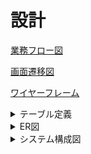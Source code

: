 # 設計

<a href="https://www.figma.com/file/tz8yBTDCuOUBLCqykFeuNf/%E6%A5%AD%E5%8B%99%E3%83%95%E3%83%AD%E3%83%BC%E5%9B%B3?type=design&t=dsxdGjmPUi7EEkix-1">業務フロー図</a>

<a href="https://www.figma.com/file/CaEePGJb9mDugCBRDUiZWJ/%E7%94%BB%E9%9D%A2%E9%81%B7%E7%A7%BB%E5%9B%B3?type=design&node-id=0%3A1&t=dsxdGjmPUi7EEkix-1">画面遷移図</a>

<a href="https://www.figma.com/file/MHUESDNNKB1b8hxnpSHgnO/%E3%83%AF%E3%82%A4%E3%83%A4%E3%83%BC%E3%83%95%E3%83%AC%E3%83%BC%E3%83%A0?type=design&t=dsxdGjmPUi7EEkix-1">ワイヤーフレーム</a>

<details>
  <summary>テーブル定義</summary>

Users テーブル（ユーザー）
|カラム名	| データ型	| NULL	| キー	| 初期値	| AUTO INCREMENT|
|---|---|---|---|---|---|
|id	|INT	|NOT NULL	|PRIMARY KEY	|	|YES|
|name	|VARCHAR(255)	|NOT NULL	|UNIQUE	|	||
|password	|VARCHAR(255)	|NOT NULL	|	|	||
|created_at	|DATETIME	|NOT NULL	|	|	||
|updated_at	|DATETIME	|NOT NULL	|	|	||

Ingredients テーブル（材料）
|カラム名	| データ型	| NULL	| キー	| 初期値	| AUTO INCREMENT|
|---|---|---|---|---|---|
|id	|INT	|NOT NULL	|PRIMARY KEY	|	|YES|
|user_id	|INT	|NOT NULL	|FOREIGN KEY	|	||
|name	|VARCHAR(255)	|NOT NULL	|	|	||
|cost_per_gram	|DECIMAL(10,2)	|NOT NULL	|	|	||
|created_at	|DATETIME	|NOT NULL	|	|	||
|updated_at	|DATETIME	|NOT NULL	|	|	||
- 外部キー制約：user_id は Users テーブルの id に紐づく

Recipes テーブル（レシピ）
|カラム名	| データ型	| NULL	| キー	| 初期値	| AUTO INCREMENT|
|---|---|---|---|---|---|
|id	|INT	|NOT NULL	|PRIMARY KEY	|	|YES|
|user_id	|INT	|NOT NULL	|FOREIGN KEY	|	||
|title	|VARCHAR(255)	|NOT NULL	|	|	||
|notes	|TEXT	|	|	|	||
|created_at	|DATETIME	|NOT NULL	|	|	||
|updated_at	|DATETIME	|NOT NULL	|	|	||
- 外部キー制約：user_id は Users テーブルの id に紐づく

RecipeMethod テーブル（レシピの作り方）
|カラム名	| データ型	| NULL	| キー	| 初期値	| AUTO INCREMENT|
|---|---|---|---|---|---|
|id	|INT	|NOT NULL	|PRIMARY KEY	|	|YES|
|recipe_id	|INT	|NOT NULL	|FOREIGN KEY	|	||
|process	|TEXT	|	|	|	||
|created_at	|DATETIME	|NOT NULL	|	|	||
|updated_at	|DATETIME	|NOT NULL	|	|	||
- 外部キー制約：recipe_id は Recipes テーブルの id に紐づく

RecipeIngredients テーブル（レシピごとの材料とその量）
|カラム名	| データ型	| NULL	| キー	| 初期値	| AUTO INCREMENT|
|---|---|---|---|---|---|
|id	|INT	|NOT NULL	|PRIMARY KEY	|	|YES|
|recipe_id	|INT	|NOT NULL	|FOREIGN KEY	|	||
|ingredient_id	|INT	|NOT NULL	|FOREIGN KEY	|	||
|quantity_in_grams	|DECIMAL(10,2)	|NOT NULL	|	|	||
|created_at	|DATETIME	|NOT NULL	|	|	||
|updated_at	|DATETIME	|NOT NULL	|	|	||
- 外部キー制約：recipe_id は Recipes テーブルの id に紐づく
- 外部キー制約：ingredient_id は Ingredients テーブルの id に紐づく
</details>

<details>
  <summary>ER図</summary>

![Alt text](./img/ER.png)
</details>

<details>
  <summary>システム構成図</summary>
<img src="./img/%E3%82%B7%E3%82%B9%E3%83%86%E3%83%A0%E6%A7%8B%E6%88%90%E5%9B%B3.png" width="500px">
</details>
